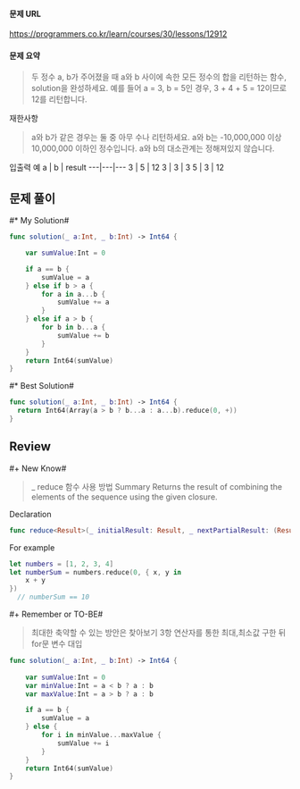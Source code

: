 #### 문제 URL
https://programmers.co.kr/learn/courses/30/lessons/12912

#### 문제 요약
> 두 정수 a, b가 주어졌을 때 a와 b 사이에 속한 모든 정수의 합을 리턴하는 함수, solution을 완성하세요. 예를 들어 a = 3, b = 5인 경우, 3 + 4 + 5 = 12이므로 12를 리턴합니다.

재한사항
> a와 b가 같은 경우는 둘 중 아무 수나 리턴하세요.
>a와 b는 -10,000,000 이상 10,000,000 이하인 정수입니다.
>a와 b의 대소관계는 정해져있지 않습니다.
 
입출력 예
 a | b | result 
---|---|---
3 | 5 | 12
3 | 3 | 3
5 | 3 | 12


문제 풀이
---------

#* My Solution#
```swift
func solution(_ a:Int, _ b:Int) -> Int64 {

    var sumValue:Int = 0

    if a == b {
        sumValue = a
    } else if b > a {
        for a in a...b {
            sumValue += a
        }
    } else if a > b {
        for b in b...a {
            sumValue += b
        }
    }
    return Int64(sumValue)
}
```

#* Best Solution#
```swift
func solution(_ a:Int, _ b:Int) -> Int64 {
  return Int64(Array(a > b ? b...a : a...b).reduce(0, +))
}
```

Review
-----------------
#\+ New Know#
>_ reduce 함수 사용 방법 
Summary
   Returns the result of combining the elements of the sequence using the given closure.
   
Declaration
```swift
func reduce<Result>(_ initialResult: Result, _ nextPartialResult: (Result, Int) throws -> Result)rethrows -> Result
```

For example
```swift
let numbers = [1, 2, 3, 4]
let numberSum = numbers.reduce(0, { x, y in
    x + y
})
  // numberSum == 10
``` 
  
  #\+ Remember or TO-BE#
> 최대한 축약할 수 있는 방안은 찾아보기
> 3항 연산자를 통한 최대,최소값 구한 뒤 for문 변수 대입
```swift
func solution(_ a:Int, _ b:Int) -> Int64 {
    
    var sumValue:Int = 0
    var minValue:Int = a < b ? a : b
    var maxValue:Int = a > b ? a : b

    if a == b {
        sumValue = a
    } else {
        for i in minValue...maxValue {
            sumValue += i
        }
    }
    return Int64(sumValue)
}
```
